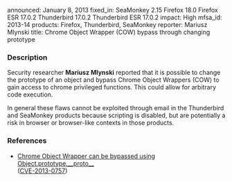 announced: January 8, 2013
fixed_in: SeaMonkey 2.15
          Firefox 18.0
          Firefox ESR 17.0.2
          Thunderbird 17.0.2
          Thunderbird ESR 17.0.2
impact: High
mfsa_id: 2013-14
products: Firefox, Thunderbird, SeaMonkey
reporter: Mariusz Mlynski
title: Chrome Object Wrapper (COW) bypass through changing prototype

<h3>Description</h3>

<p>Security researcher <strong>Mariusz Mlynski</strong> reported that it is possible to change the prototype of an object and bypass Chrome Object Wrappers (COW) to gain access to chrome privileged functions. This could allow for arbitrary code execution.</p>


<p class="note">In general these flaws cannot be exploited through email in the Thunderbird and SeaMonkey products because scripting is disabled, but are potentially a risk in browser or browser-like contexts in those products.
</p>


<h3>References</h3>

<ul>
  <li><a href="https://bugzilla.mozilla.org/show_bug.cgi?id=813901">
      Chrome Object Wrapper can be bypassed using Object.prototype.__proto__</a></li>
   (<a href="http://cve.mitre.org/cgi-bin/cvename.cgi?name=CVE-2013-0757" class="ex-ref">CVE-2013-0757</a>)
</ul>



